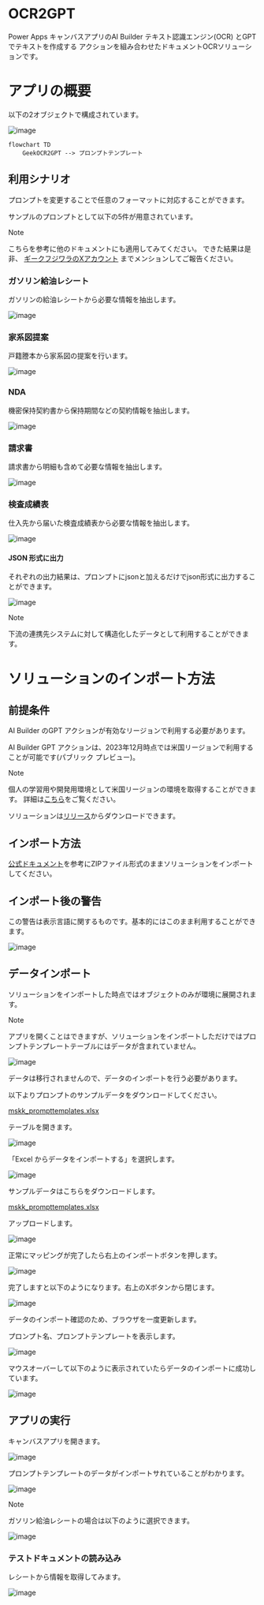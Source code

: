 # OCR2GPT

Power Apps キャンバスアプリのAI Builder テキスト認識エンジン(OCR) とGPT でテキストを作成する アクションを組み合わせたドキュメントOCRソリューションです。

# アプリの概要


以下の2オブジェクトで構成されています。

![image](https://github.com/geekfujiwara/OCR2GPT/assets/96101315/dd571dfd-f4da-41c1-80e8-fb2a659404bc)


```mermaid
flowchart TD
    GeekOCR2GPT --> プロンプトテンプレート
```

## 利用シナリオ

プロンプトを変更することで任意のフォーマットに対応することができます。

サンプルのプロンプトとして以下の5件が用意されています。

> [!NOTE]
> こちらを参考に他のドキュメントにも適用してみてください。
> できた結果は是非、 [ギークフジワラのXアカウント](https://x.com/Geekfujiwara) までメンションしてご報告ください。

### ガソリン給油レシート

ガソリンの給油レシートから必要な情報を抽出します。

![image](https://github.com/geekfujiwara/OCR2GPT/assets/96101315/a3e9d93f-9bd3-4146-a572-ab4fdd878a41)


### 家系図提案

戸籍謄本から家系図の提案を行います。

![image](https://github.com/geekfujiwara/OCR2GPT/assets/96101315/cf4fea70-7e8b-4907-a841-8a17b35c0562)


### NDA

機密保持契約書から保持期間などの契約情報を抽出します。

![image](https://github.com/geekfujiwara/OCR2GPT/assets/96101315/91cbc4cf-292c-4037-9779-d403c9e58aba)


### 請求書

請求書から明細も含めて必要な情報を抽出します。

![image](https://github.com/geekfujiwara/OCR2GPT/assets/96101315/89d78993-e36c-41e9-b432-b86a74af71e5)




### 検査成績表

仕入先から届いた検査成績表から必要な情報を抽出します。

![image](https://github.com/geekfujiwara/OCR2GPT/assets/96101315/d8372904-5352-42f0-99d9-9b8cbef41314)


#### JSON 形式に出力

それぞれの出力結果は、プロンプトにjsonと加えるだけでjson形式に出力することができます。

![image](https://github.com/geekfujiwara/OCR2GPT/assets/96101315/27dfeb9b-4562-4dd3-ae43-fd2360288214)

> [!NOTE]
> 下流の連携先システムに対して構造化したデータとして利用することができます。


# ソリューションのインポート方法

## 前提条件

AI Builder のGPT アクションが有効なリージョンで利用する必要があります。

AI Builder GPT アクションは、2023年12月時点では米国リージョンで利用することが可能です(パブリック プレビュー)。

> [!NOTE]
> 個人の学習用や開発用環境として米国リージョンの環境を取得することができます。
> 詳細は[こちら](https://learn.microsoft.com/ja-jp/power-apps/maker/maker-create-environment)をご覧ください。

ソリューションは[リリース](https://github.com/geekfujiwara/OCR2GPT/releases)からダウンロードできます。


## インポート方法

[公式ドキュメント](https://learn.microsoft.com/ja-jp/power-apps/maker/data-platform/import-update-export-solutions)を参考にZIPファイル形式のままソリューションをインポートしてください。


## インポート後の警告

この警告は表示言語に関するものです。基本的にはこのまま利用することができます。

![image](https://github.com/geekfujiwara/OCR2GPT/assets/96101315/47bd2f63-fff8-461a-a41e-39e1cb555561)




## データインポート

ソリューションをインポートした時点ではオブジェクトのみが環境に展開されます。

> [!NOTE]
> アプリを開くことはできますが、ソリューションをインポートしただけではプロンプトテンプレートテーブルにはデータが含まれていません。
> 
> ![image](https://github.com/geekfujiwara/OCR2GPT/assets/96101315/3a244b44-6261-4183-9130-a73700f8b597)
> 

データは移行されませんので、データのインポートを行う必要があります。

以下よりプロンプトのサンプルデータをダウンロードしてください。

[mskk_prompttemplates.xlsx](https://github.com/geekfujiwara/OCR2GPT/files/13604097/mskk_prompttemplates.xlsx)



テーブルを開きます。

![image](https://github.com/geekfujiwara/OCR2GPT/assets/96101315/ea7eca85-fba3-4e63-a16b-e46ea34a7015)



「Excel からデータをインポートする」を選択します。

![image](https://github.com/geekfujiwara/OCR2GPT/assets/96101315/1785ce2f-bcc8-4e7e-a59c-5a4da1866071)



サンプルデータはこちらをダウンロードします。

[mskk_prompttemplates.xlsx](https://github.com/geekfujiwara/OCR2GPT/files/13604102/mskk_prompttemplates.xlsx)

アップロードします。

![image](https://github.com/geekfujiwara/OCR2GPT/assets/96101315/b5325198-77bb-416d-9375-758edc812a7a)


正常にマッピングが完了したら右上のインポートボタンを押します。

![image](https://github.com/geekfujiwara/OCR2GPT/assets/96101315/e40627d4-b6dd-4540-bf77-1e474a1ef078)

完了しますと以下のようになります。右上のXボタンから閉じます。

![image](https://github.com/geekfujiwara/OCR2GPT/assets/96101315/b1bb7fb4-6ff2-44b9-aa66-dfc2b6288a48)


データのインポート確認のため、ブラウザを一度更新します。

プロンプト名、プロンプトテンプレートを表示します。

![image](https://github.com/geekfujiwara/OCR2GPT/assets/96101315/d2947f40-876c-4bef-8e64-452152ac39f7)

マウスオーバーして以下のように表示されていたらデータのインポートに成功しています。

![image](https://github.com/geekfujiwara/OCR2GPT/assets/96101315/c364eb40-08c9-4ef2-acd0-7186eb0d3d9b)

## アプリの実行

キャンバスアプリを開きます。

![image](https://github.com/geekfujiwara/OCR2GPT/assets/96101315/5cf02878-f962-463d-907d-314b49f8605f)


プロンプトテンプレートのデータがインポートサれていることがわかります。

![image](https://github.com/geekfujiwara/OCR2GPT/assets/96101315/69fcfe7e-81cb-4621-a870-882f51bad73e)


> [!NOTE]
> ガソリン給油レシートの場合は以下のように選択できます。
> 
> ![image](https://github.com/geekfujiwara/OCR2GPT/assets/96101315/b5bdd35e-8618-412c-8474-4b3cbc4c93c3)

### テストドキュメントの読み込み

レシートから情報を取得してみます。

![image](https://github.com/geekfujiwara/OCR2GPT/assets/96101315/2ffe354e-4a6c-4a0e-9c6f-fc2378b5c100)

